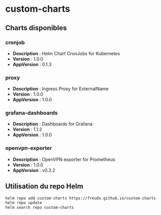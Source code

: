 # custom-charts

## Charts disponibles

### cronjob

- **Description** : Helm Chart CronJobs for Kubernetes
- **Version** : 1.0.0
- **AppVersion** : 0.1.3

### proxy

- **Description** : Ingress Proxy for ExternalName
- **Version** : 1.0.0
- **AppVersion** : 1.0.0

### grafana-dashboards

- **Description** : Dashboards for Grafana
- **Version** : 1.1.2
- **AppVersion** : 1.0.0

### openvpn-exporter

- **Description** : OpenVPN exporter for Prometheus
- **Version** : 1.0.0
- **AppVersion** : v0.3.2

## Utilisation du repo Helm

```sh
helm repo add custom-charts https://freuds.github.io/custom-charts
helm repo update
helm search repo custom-charts
```
